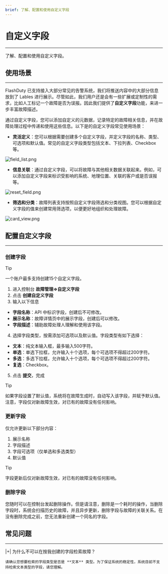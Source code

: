 ```yaml
---
brief: 了解、配置和使用自定义字段
---
```


# 自定义字段

---

了解、配置和使用自定义字段。

## 使用场景
---

FlashDuty 已支持接入大部分常见的告警系统，我们将推送内容中的大部分信息放到了 Lables 进行展示。尽管如此，我们用户还是会有一些扩展或定制性的需求，比如人工标记一个故障是否为误报。因此我们提供了**自定义字段**功能，来进一步丰富故障描述。

通过自定义字段，您可以添加自定义的元数据，记录特定的故障相关信息，并在故障处理过程中传递和使用这些信息。以下是的自定义字段常见使用场景：

- **灵活定义**：您可以根据需要创建多个自定义字段，并定义字段的名称、类型、可选项和默认值。常见的自定义字段类型包括文本、下拉列表、Checkbox等。

![field_list.png](https://fcdoc.github.io/img/cvylIK7Sjff1ob1ZMisQH_yeUeEviyzie3RiMU2b59c.avif)

- **信息关联**：通过自定义字段，可以将故障与其他相关数据关联起来。例如，可以添加自定义字段来标识受影响的系统、地理位置、关联的客户或是否误报等。

![reset_field.png](https://fcdoc.github.io/img/4TczIamyUJycZfUIZWU_fTAAROBC3p7o1e96Ejcku9I.avif)

- **筛选和分类**：故障列表支持按照自定义字段筛选和分类视图。您可以根据自定义字段的值来创建常用筛选项，以便更好地组织和处理故障。

![card_view.png](https://fcdoc.github.io/img/qgzMUmesZeZzn3VDyYPdiwAcNxkJzd7czJX92cR_np8.avif)

## 配置自定义字段
---

### 创建字段

> [!TIP]
> 一个账户最多支持创建15个自定义字段。

1. 进入控制台 **故障管理=>自定义字段**
2. 点击 **创建自定义字段**
3. 输入以下信息

- **字段名称**：API 中标识字段，创建后不可修改。
- **展示名称**：故障详情页中的展示字段，创建后可以修改。
- **字段描述**：辅助故障处理人理解和使用该字段。

4. 选择字段类型，按需添加可选项以及默认值。字段类型有如下选择：

- **文本**：纯文本输入框，最多输入500字符。
- **单选**：单选下拉框，允许输入十个选项，每个可选项不得超过200字符。
- **多选**：多选下拉框，允许输入十个选项，每个可选项不得超过200字符。
- **复选**：Checkbox。

5. 点击 **提交**，完成

> [!TIP]
> 如果字段设置了默认值，系统将在故障生成时，自动写入该字段，并赋予默认值。注意，字段仅对新故障生效，对已有的故障没有任何影响。

### 更新字段

仅允许更新以下部分内容：

1. 展示名称
2. 字段描述
3. 字段可选项（仅单选和多选类型）
4. 默认值

> [!TIP]
> 字段更新后仅对新故障生效，对已有的故障没有任何影响。

### 删除字段

您随时可以在控制台发起删除操作。但是请注意，删除是一个耗时的操作，当删除字段时，系统会扫描历史的故障，并且异步更新，删除字段与故障的关联关系。在没有删除完成之前，您无法重新创建一个同名的字段。


## 常见问题
---

|+| 为什么不可以在按我创建的字段检索故障？

    请确认您想要检索的字段类型是否是 **文本** 类型。为了保证系统的稳定性，系统目前不支持检索文本类型的字段，请您理解。
